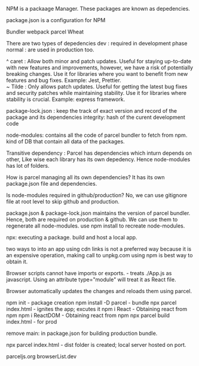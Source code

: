 NPM is a packaage Manager. These packages are known as depedencies.

package.json is a configuration for NPM

Bundler 
    webpack
    parcel
    Wheat

There are two types of depedencies
    dev : required in development phase
    normal : are used in production too.

^ caret : 
    Allow both minor and patch updates.
    Useful for staying up-to-date with new features and improvements, however, we have a risk of potentially breaking changes.
    Use it for libraries where you want to benefit from new features and bug fixes. Example: Jest, Prettier.        
~ Tilde : 
    Only allows patch updates.
    Useful for getting the latest bug fixes and security patches while maintaining stability.
    Use it for libraries where stability is crucial. Example: express framework.

package-lock.json : keep the track of exact version and record of the package and its dependencies
    integrity: hash of the curent development code

node-modules: contains all the code  of parcel bundler to fetch from npm. kind of DB that contain all data of the packages.

Transitive dependency : Parcel has dependencies which inturn depends on other, Like wise each library has its own depedency. Hence node-modules has lot of folders.

How is parcel managing all its own dependencies?
    It has its own package.json file and dependencies.

Is node-modules required in github/production? 
    No, we can use gitignore file at root level to skip github and production.

package.json & package-lock.json maintains the version of parcel bundler. Hence, both are required on production & github. We can use them to regenerate all node-modules. use npm install to recreate node-modules.

npx: executing a package. build and host a local app.

two ways to into an app
    using cdn links is not a preferred way because it is an expensive operation, making call to unpkg.com
    using npm is best way to obtain it.

Browser scripts cannot have imports or exports. - treats ./App.js as javascript. Using an attribute type="module" will treat it as React file.

Browser automatically updates the changes and reloads them using parcel.

npm init - package creation
npm install -D parcel - bundle 
npx parcel index.html - ignites the app; excutes it
npm i React - Obtaining react from npm
npm i ReactDOM - Obtaining react from npm
npx parcel build index.html - for prod

remove main: in package.json for building production bundle.

npx parcel index.html - dist folder is created; local server hosted on port.

parceljs.org
browserList.dev





